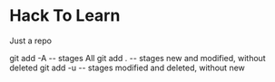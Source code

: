 # Hack To Learn
Just a repo

git add -A      -- stages All
git add .       -- stages new and modified, without deleted
git add -u      -- stages modified and deleted, without new
